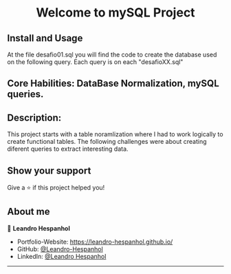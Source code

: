 
<h1 align="center">Welcome to mySQL Project </h1>

## Install and Usage 


At the file desafio01.sql you will find the code to create the database used on the following query.
Each query is on each "desafioXX.sql"

## Core Habilities: DataBase Normalization, mySQL queries.

## Description: 

This project starts with a table noramlization where I had to work logically to create functional tables. 
The following challenges were about creating diferent queries to extract interesting data.

## Show your support

Give a ⭐️ if this project helped you!

## About me

👤 **Leandro Hespanhol**

* Portfolio-Website: https://leandro-hespanhol.github.io/
* GitHub: [@Leandro-Hespanhol](https://github.com/Leandro-Hespanhol)
* LinkedIn: [@Leandro Hespanhol](https://www.linkedin.com/in/leandro-jos%C3%A9-ferreira-hespanhol-91b3a2136/)

***
